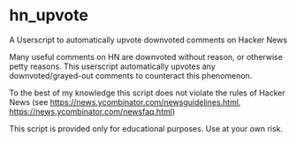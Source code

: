 # hn_upvote
A Userscript to automatically upvote downvoted comments on Hacker News

Many useful comments on HN are downvoted without reason, or otherwise petty reasons. This userscript automatically upvotes any downvoted/grayed-out comments to counteract this phenomenon. 

To the best of my knowledge this script does not violate the rules of Hacker News (see https://news.ycombinator.com/newsguidelines.html, https://news.ycombinator.com/newsfaq.html) 

This script is provided only for educational purposes. Use at your own risk.
